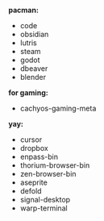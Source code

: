 __pacman:__
- code
- obsidian
- lutris
- steam
- godot
- dbeaver
- blender


__for gaming:__
- cachyos-gaming-meta

__yay:__
- cursor
- dropbox
- enpass-bin
- thorium-browser-bin
- zen-browser-bin
- aseprite
- defold
- signal-desktop
- warp-terminal
